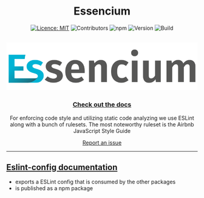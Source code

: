 <div align="center">

# Essencium

[![Licence: MIT](https://img.shields.io/badge/Licence-MIT-yellow.svg)](https://opensource.org/licenses/MIT) ![Contributors](https://img.shields.io/github/contributors/Frachtwerk/essencium-frontend) ![npm](https://img.shields.io/npm/dt/%40frachtwerk/eslint-config-essencium) ![Version](https://img.shields.io/github/package-json/v/Frachtwerk/essencium-frontend?filename=packages%2Feslint-config%2Fpackage.json&label=Essencium-eslint-config&color=00b5d6CMYK) ![Build](https://github.com/Frachtwerk/essencium-frontend/actions/workflows/ci.yml/badge.svg)

## ![Essencium Logo](../app/public/img/web/logotype_400x100px.svg)

### [Check out the docs](https://docs.essencium.dev)

For enforcing code style and utilizing static code analyzing we use ESLint along with a bunch of rulesets. The most noteworthy ruleset is the Airbnb JavaScript Style Guide

[Report an issue](https://github.com/Frachtwerk/essencium-frontend/issues)
</div>

---

## [Eslint-config documentation](https://docs.essencium.dev/devguide/codestyle-and-linting)

- exports a ESLint config that is consumed by the other packages
- is published as a npm package
